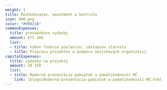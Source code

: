 ```yaml
---
weight: 1
title: Rozhodovanie, manažment a kontrola
icon: 000.png
color: "#99021B"
commonExpenses:
  title: prevadzkove vydavky
  amount: 875 366
  list:
  - title: Výkon funkcie poslancov, zástupcov starostu
  - title: Prípravu projektov a podporu neziskových organizácií
capitalExpenses:
  title: vydavky na projekty
  amount: 39 150
  list:
  - title: Moderná prezentácia pamiatok a pamätihodností MČ
    link: \blogs\Moderná-prezentácia-pamiatok-a-pamätihodností-MČ.html
---
```


